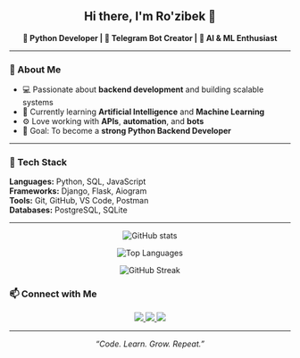 <h2 align="center">Hi there, I'm Ro'zibek 👋</h2>

<p align="center">
  <b>🐍 Python Developer | 🤖 Telegram Bot Creator | 🌱 AI & ML Enthusiast</b>
</p>

---

### 🚀 About Me
- 💻 Passionate about **backend development** and building scalable systems  
- 🧠 Currently learning **Artificial Intelligence** and **Machine Learning**  
- ⚙️ Love working with **APIs**, **automation**, and **bots**  
- 🎯 Goal: To become a **strong Python Backend Developer**
---

### 🧩 Tech Stack
**Languages:** Python, SQL, JavaScript  
**Frameworks:** Django, Flask, Aiogram  
**Tools:** Git, GitHub, VS Code, Postman  
**Databases:** PostgreSQL, SQLite

---
<p align="center">
  <img src="https://github-readme-stats.vercel.app/api?username=rashidovdev1&show_icons=true&theme=tokyonight&card_width=800" alt="GitHub stats"/>
</p>

<p align="center">
  <img src="https://github-readme-stats.vercel.app/api/top-langs/?username=rashidovdev1&layout=compact&theme=tokyonight&card_width=800&langs_count=6" alt="Top Languages"/>
</p>

<p align="center"> 
  <img src="https://github-readme-streak-stats.herokuapp.com/?user=rashidovdev1&theme=tokyonight&card_width=800" alt=" GitHub Streak "/> 
</p>

### 📫 Connect with Me
<p align="center">
  <a href="https://t.me/tezzro">
    <img src="https://img.shields.io/badge/Telegram-2CA5E0?style=for-the-badge&logo=telegram&logoColor=white" />
  </a>
  <a href="mailto:rashidovdevv@gmail.com">
    <img src="https://img.shields.io/badge/Email-D14836?style=for-the-badge&logo=gmail&logoColor=white" />
  </a>
  <a href="https://t.me/Rashidovdev">
    <img src="https://img.shields.io/badge/Channel-2CA5E0?style=for-the-badge&logo=telegram&logoColor=white" />
  </a>
</p>

---

<p align="center">
  <i>“Code. Learn. Grow. Repeat.”</i>
</p>
